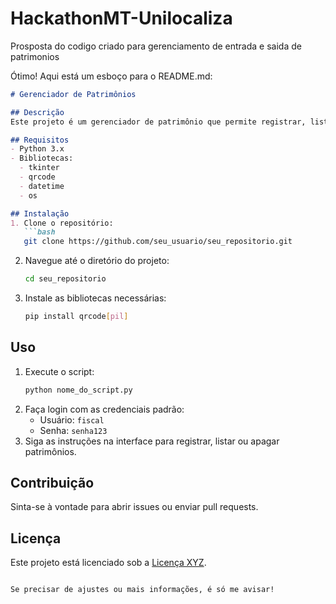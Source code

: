 # HackathonMT-Unilocaliza
Prosposta do codigo criado para gerenciamento de entrada e saida de patrimonios 


Ótimo! Aqui está um esboço para o README.md:

```markdown
# Gerenciador de Patrimônios

## Descrição
Este projeto é um gerenciador de patrimônio que permite registrar, listar e gerenciar saídas de bens, além de gerar QR Codes para cada item registrado.

## Requisitos
- Python 3.x
- Bibliotecas:
  - tkinter
  - qrcode
  - datetime
  - os

## Instalação
1. Clone o repositório:
   ```bash
   git clone https://github.com/seu_usuario/seu_repositorio.git
   ```
2. Navegue até o diretório do projeto:
   ```bash
   cd seu_repositorio
   ```
3. Instale as bibliotecas necessárias:
   ```bash
   pip install qrcode[pil]
   ```

## Uso
1. Execute o script:
   ```bash
   python nome_do_script.py
   ```
2. Faça login com as credenciais padrão:
   - Usuário: `fiscal`
   - Senha: `senha123`
3. Siga as instruções na interface para registrar, listar ou apagar patrimônios.

## Contribuição
Sinta-se à vontade para abrir issues ou enviar pull requests.

## Licença
Este projeto está licenciado sob a [Licença XYZ](link_da_licença).
```

Se precisar de ajustes ou mais informações, é só me avisar!
